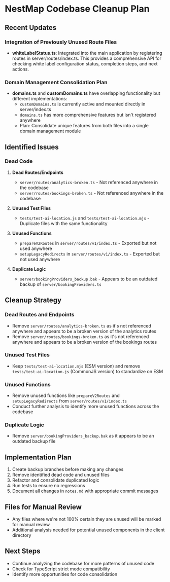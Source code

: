 # NestMap Codebase Cleanup Plan

## Recent Updates

### Integration of Previously Unused Route Files

- **whiteLabelStatus.ts**: Integrated into the main application by registering routes in server/routes/index.ts. This provides a comprehensive API for checking white label configuration status, completion steps, and next actions.

### Domain Management Consolidation Plan

- **domains.ts** and **customDomains.ts** have overlapping functionality but different implementations:
  - `customDomains.ts` is currently active and mounted directly in server/index.ts
  - `domains.ts` has more comprehensive features but isn't registered anywhere
  - Plan: Consolidate unique features from both files into a single domain management module

## Identified Issues

### Dead Code
1. **Dead Routes/Endpoints**
   - `server/routes/analytics-broken.ts` - Not referenced anywhere in the codebase
   - `server/routes/bookings-broken.ts` - Not referenced anywhere in the codebase

2. **Unused Test Files**
   - `tests/test-ai-location.js` and `tests/test-ai-location.mjs` - Duplicate files with the same functionality

3. **Unused Functions**
   - `prepareV2Routes` in `server/routes/v1/index.ts` - Exported but not used anywhere
   - `setupLegacyRedirects` in `server/routes/v1/index.ts` - Exported but not used anywhere

4. **Duplicate Logic**
   - `server/bookingProviders_backup.bak` - Appears to be an outdated backup of `server/bookingProviders.ts`

## Cleanup Strategy

### Dead Routes and Endpoints
- Remove `server/routes/analytics-broken.ts` as it's not referenced anywhere and appears to be a broken version of the analytics routes
- Remove `server/routes/bookings-broken.ts` as it's not referenced anywhere and appears to be a broken version of the bookings routes

### Unused Test Files
- Keep `tests/test-ai-location.mjs` (ESM version) and remove `tests/test-ai-location.js` (CommonJS version) to standardize on ESM

### Unused Functions
- Remove unused functions like `prepareV2Routes` and `setupLegacyRedirects` from `server/routes/v1/index.ts`
- Conduct further analysis to identify more unused functions across the codebase

### Duplicate Logic
- Remove `server/bookingProviders_backup.bak` as it appears to be an outdated backup file

## Implementation Plan
1. Create backup branches before making any changes
2. Remove identified dead code and unused files
3. Refactor and consolidate duplicated logic
4. Run tests to ensure no regressions
5. Document all changes in `notes.md` with appropriate commit messages

## Files for Manual Review
- Any files where we're not 100% certain they are unused will be marked for manual review
- Additional analysis needed for potential unused components in the client directory

## Next Steps
- Continue analyzing the codebase for more patterns of unused code
- Check for TypeScript strict mode compatibility
- Identify more opportunities for code consolidation
